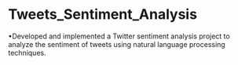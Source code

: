 # Tweets_Sentiment_Analysis
•Developed and implemented a Twitter sentiment analysis project to analyze the sentiment of tweets using natural language processing techniques.
